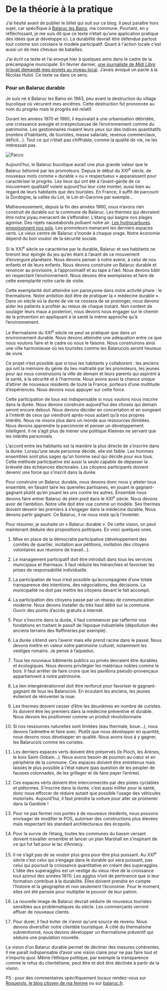# De la théorie à la pratique

J’ai hésité avant de publier le billet qui suit sur ce blog. Il peut paraître hors sujet, car spécifique à [Balaruc les Bains](http://www.ville-balaruc-les-bains.com/), ma commune. Pourtant, en y réfléchissant, je me suis dit que ce texte n’était qu’une application pratique des idées que je développe ici. La durabilité devrait être défendue partout tout comme son corolaire le modèle participatif. Quant à l'action locale c'est aussi un de mes chevaux de batailles.

J’ai écrit ce texte et l’ai envoyé hier à quelques amis dans le cadre de la précampagne municipale. En février dernier, [une journaliste de *Midi Libre* m’avait demandé mes projets au niveau local](http://blog.tcrouzet.comhttps://tcrouzet.com/images_tc/midilibre.pdf). J’avais évoqué un pacte à la Nicolas Hulot. Ce texte va dans ce sens.

### Pour un Balaruc durable

Je suis né à Balaruc les Bains en 1963, peu avant la destruction du village bucolique où vécurent mes ancêtres. Cette destruction fut prononcée au nom du progrès mais le progrès est relatif.

Durant les années 1970 et 1980, il équivalait à une urbanisation débridée, une croissance aveugle et irrespectueuse de l’environnement comme du patrimoine. Les gestionnaires rivaient leurs yeux sur des indices quantitatifs (nombre d’habitants, de touristes, masse salariale, revenus commerciaux, déficit…). Tout ce qui n’était pas chiffrable, comme la qualité de vie, ne les intéressait pas.

![Pacco](http://blog.tcrouzet.comhttps://tcrouzet.com/images_tc/2007/10/pacco10.jpg)

Aujourd’hui, le Balaruc bucolique aurait une plus grande valeur que le Balaruc bétonné par les promoteurs. Depuis le début du XXI<sup>e</sup> siècle, de nouveaux mots comme « durable » ou « respectueux » apparaissent pour caractériser le progrès. Les lieux qui ont été à l’avant-garde de ce mouvement qualitatif voient aujourd’hui leur cote monter, aussi bien au regard de leurs habitants que des touristes. En France, il suffit de parcourir la Dordogne, la vallée du Lot, le Lot-et-Garonne par exemple…

Malheureusement, depuis la fin des années 1960, nous n’avons rien construit de durable sur la commune de Balaruc. Les thermes qui devraient être notre joyau menacent de s’effondrer. L’étang qui baigne nos plages agonise. Des rejets nauséabonds polluent notre air. [Les hydrocarbures empoisonnent nos sols](http://www.roquerols.fr/category/pollution/). Les promoteurs menacent les derniers espaces verts. Le vieux centre de Balaruc s’inonde à chaque orage. Notre économie dépend du bon vouloir de la sécurité sociale.

Si le XXI<sup>e</sup> siècle se caractérise par le durable, Balaruc et ses habitants ne tireront leur épingle du jeu qu’en étant à l’avant de ce mouvement d’envergure planétaire. Nous devons penser à notre avenir, à celui de nos enfants et de leurs enfants. Nous devons construire un Balaruc durable et renoncer au provisoire, à l’approximatif et au tape à l’œil. Nous devons bâtir en respectant l’environnement. Nous devons être exemplaires et faire de cette exemplarité notre carte de visite.

Cette exemplarité doit atteindre son paroxysme dans notre activité phare : le thermalisme. Notre ambition doit être de pratiquer la « médecine durable ». Dans un siècle où la durée de vie ne cessera de se prolonger, nous devons aider les patients à profiter au mieux de chaque instant. Non content de soulager leurs maux a posteriori, nous devons nous engager sur le chemin de la prévention en appliquant à la santé la même approche qu’à l’environnement.

Le thermalisme du XXI<sup>e</sup> siècle ne peut se pratiquer que dans un environnement durable. Nous devons atteindre une adéquation entre ce que nous voulons faire et le cadre où nous le faisons. Nous construirons ainsi une ville harmonieuse où les touristes comme les Balarucois seront heureux de vivre.

Ce projet n’est possible que si tous les habitants y collaborent : les anciens qui ont la mémoire du génie du lieu maltraité par les promoteurs, les jeunes pour qui nous construisons la ville de demain et leurs parents qui aspirent à la santé, à la sécurité et à l’harmonie. Nous avons aussi la chance unique d’attirer de nouveaux résidents de toute la France, porteurs d’une multitude d’expériences. Nous devons nous appuyer sur cette force.

Cette participation de tous est indispensable si nous voulons nous inscrire dans la durée. Nous devons construire aujourd’hui des choses qui demain seront encore debout. Nous devons décider en concertation et en songeant à l’intérêt de ceux qui viendront après-nous autant qu’à nos propres intérêts. Nous ne vivons plus dans un monde aux ressources illimitées. Nous devons apprendre la parcimonie et penser un développement intelligent. Il ne s’agit plus de mener une politique Kleenex ne servant que les intérêts personnels.

L’accord entre les habitants est la manière la plus directe de s’inscrire dans la durée. Lorsqu’une seule personne décide, elle est faible. Les hommes ensembles sont plus sages qu’un homme seul qui décide pour eux tous. Cette méthode participative est aussi la seule capable de dépasser la brièveté des échéances électorales. Les citoyens participants doivent devenir une force qui s’inscrit dans la durée.

Pour construire un Balaruc durable, nous devons donc nous y atteler tous ensemble, en faisant taire les querelles partisanes, en jouant le gagnant-gagnant plutôt qu’en jouant les uns contre les autres. Ensemble nous devons faire entrer Balaruc de plein pied dans le XXI<sup>e</sup> siècle. Nous devons avoir de l’ambition. Notre ville doit être vue comme un modèle. Ses thermes doivent devenir les premiers à s’engager dans la médecine durable. Nous devons partir gagnant. Ce Balaruc, il ne nous reste qu’à l’inventer.

Pour résumer, je souhaite un « Balaruc durable ». De cette vision, on peut maintenant déduire des propositions politiques. En voici quelques unes.

1. Mise en place de la démocratie participative (développement des comités de quartier, incitation aux pétitions, invitation des citoyens volontaires aux réunions de travail…).

2. Le management participatif doit être introduit dans tous les services municipaux et thermaux. Il faut réduire les hiérarchies et favoriser les prises de responsabilité individuelle.

3. La participation de tous n’est possible qu’accompagnée d’une totale transparence des intentions, des négociations, des décisions. La municipalité ne doit pas mettre les citoyens devant le fait accompli.

4. La participation des citoyens passe par un réseau de communication moderne. Nous devons installer du très haut débit sur la commune. Ouvrir des points d’accès gratuits à internet.

5. Pour s’inscrire dans la durée, il faut commencer par raffermir nos fondations en traitant le passif de l’époque industrielle (dépollution des anciens terrains des Raffineries par exemple).

6. La durée s’étend vers l’avenir mais elle prend racine dans le passé. Nous devons mettre en valeur notre patrimoine culturel, notamment les vestiges romains. Je pense à l’aqueduc.

7. Tous les nouveaux bâtiments publics ou privés devraient être durables et écologiques. Nous devons privilégier les matériaux nobles comme le bois. Il faut arrêter de faire croire que les pavillons pseudo-provençaux appartiennent à notre patrimoine.

8. Le lien intergénérationnel doit être renforcé pour favoriser le gagnant-gagnant de tous les Balarucois. En écoutant les anciens, les jeunes éviteront de réinventer la roue.

9. Les thermes doivent cesser d’être les deuxièmes en nombre de curistes. Ils doivent être les premiers dans la médecine préventive et durable. Nous devons les positionner comme un produit révolutionnaire.

10. Si nos ressources naturelles sont limitées (eau thermale, boue…), nous devons l’admettre et faire avec. Plutôt que nous développer en quantité, nous devons nous développer en qualité. Nous avons tous à y gagner, les Balarucois comme les curistes.

11. Les derniers espaces verts doivent être préservés (le Pioch, les Arènes, le bois Saint-Gobain…). Nous avons besoin de poumon au cœur et en périphérie de la commune. Ces espaces doivent être entretenus mais laissés le plus possible à l’état nature (pas question de les peupler de fausses colonnades, de les grillager et de faire payer l’entrée).

12. Ces espaces verts doivent être interconnectés par des pistes cyclables et piétonnes. S’inscrire dans la durée, c’est aussi militer pour la santé, donc nous efforcer de réduire autant que possible l’usage des véhicules motorisés. Aujourd’hui, il faut prendre la voiture pour aller se promener dans la Gardiole !

13. Pour ne pas fermer nos portes à de nouveaux résidents, nous pouvons envisager de modifier le POS, autoriser des constructions plus élevées mais respectant les standard architecturaux des écopolis.

14. Pour la survie de l’étang, toutes les communes du bassin versant doivent travailler ensemble et lancer un plan Marshall en s’inspirant de ce qui fut fait pour le lac d’Annecy.

15. Il ne s’agit pas de se vouloir plus gros pour être plus puissant. Au XXI<sup>e</sup> siècle c’est celui qui s’engage dans le durable qui sera puissant, pas celui qui poursuit la croissance quantitative en créant des superagglos. L’idée des superagglos est un vestige du vieux rêve de la croissance tout azimut des années 1970. Les agglos n’ont de pertinence que si leur formation contribue à la durabilité. Elles doivent prendre en compte l’histoire et la géographie et non seulement l’économie. Pour le moment, elles ont été pensée pour multiplier le pouvoir de leur patron.

16. La nouvelle image de Balaruc devrait séduire de nouveaux touristes sensibles aux problématiques du siècle. Les commerçants verront affluer de nouveaux clients.

17. Pour durer, il faut éviter de n’avoir qu’une source de revenu. Nous devons diversifier notre clientèle touristique. À côté du thermalisme subventionné, nous devons développer un thermalisme préventif qui séduira une population nouvelle.

La vision d’un Balaruc durable permet de décliner des mesures cohérentes. Il me paraît indispensable d’avoir une vision claire pour ne pas faire tout et n’importe quoi. Même l’éthique politique, par exemple la transparence comme le refus du clientélisme, peut être et doit être déclinée à partir de la vision.

PS : pour des commentaires spécifiquement locaux rendez-vous sur [Roquerols, le blog citoyen de ma femme](http://www.roquerols.fr/2007/10/18/un-projet-pour-balaruc/) ou sur [balaruc.fr](http://www.balaruc.fr/2007/10/18/pour-un-balaruc-durable/).